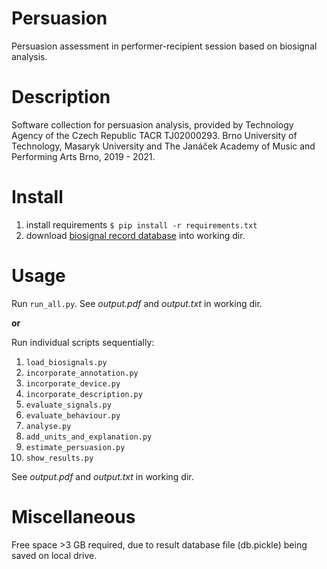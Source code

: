 # Persuasion
Persuasion assessment in performer-recipient session based on biosignal analysis. 

# Description
Software collection for persuasion analysis, provided by Technology Agency of the Czech Republic TACR TJ02000293. 
Brno University of Technology, Masaryk University and The Janáček Academy of Music and Performing Arts Brno, 2019 - 2021.

# Install
1. install requirements  `$ pip install -r requirements.txt`
2. download [biosignal record database](https://drive.google.com/file/d/1bvtsGG7NHU1nbTTuAJb6lsSn_bU1p1j8/view?usp=sharing) into working dir.

# Usage
Run `run_all.py`. See *output.pdf* and *output.txt* in working dir. 

**or**

Run individual scripts sequentially:
1. `load_biosignals.py`
2. `incorporate_annotation.py`
3. `incorporate_device.py`
4. `incorporate_description.py`
5. `evaluate_signals.py`
6. `evaluate_behaviour.py`
7. `analyse.py`
8. `add_units_and_explanation.py`
9. `estimate_persuasion.py`
10. `show_results.py`

See *output.pdf* and *output.txt* in working dir. 

# Miscellaneous
Free space >3 GB required, due to result database file (db.pickle) being saved on local drive.
